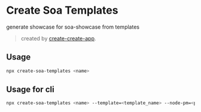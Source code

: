 # Create Soa Templates

generate showcase for soa-showcase from templates

> created by [create-create-app](https://github.com/uetchy/create-create-app).

## Usage

```bash
npx create-soa-templates <name>
```

## Usage for cli

```bash
npx create-soa-templates <name> --template=<template_name> --node-pm=<package_manager>
```
